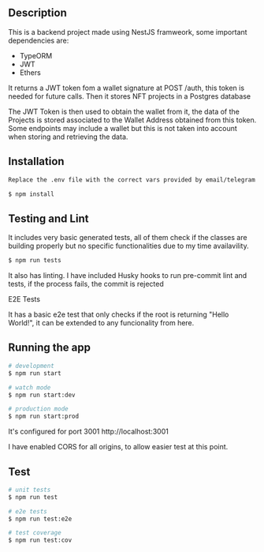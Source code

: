 ## Description

This is a backend project made using NestJS framweork, some important dependencies are:

- TypeORM
- JWT
- Ethers

It returns a JWT token fom a wallet signature at POST /auth, this token is needed for future calls. Then it stores NFT projects in a Postgres database

The JWT Token is then used to obtain the wallet from it, the data of the Projects is stored associated to the Wallet Address obtained from this token. Some endpoints may include a wallet but this is not taken into account when storing and retrieving the data.


## Installation

```bash
Replace the .env file with the correct vars provided by email/telegram

$ npm install
```

## Testing and Lint

It includes very basic generated tests, all of them check if the classes are building properly but no specific functionalities due to my time availavility. 

```bash
$ npm run tests
```

It also has linting. I have included Husky hooks to run pre-commit lint and tests, if the process fails, the commit is rejected

E2E Tests

It has a basic e2e test that only checks if the root is returning "Hello World!", it can be extended to any funcionality from here.


## Running the app

```bash
# development
$ npm run start

# watch mode
$ npm run start:dev

# production mode
$ npm run start:prod
```

It's configured for port 3001 http://localhost:3001

I have enabled CORS for all origins, to allow easier test at this point.

## Test

```bash
# unit tests
$ npm run test

# e2e tests
$ npm run test:e2e

# test coverage
$ npm run test:cov
```